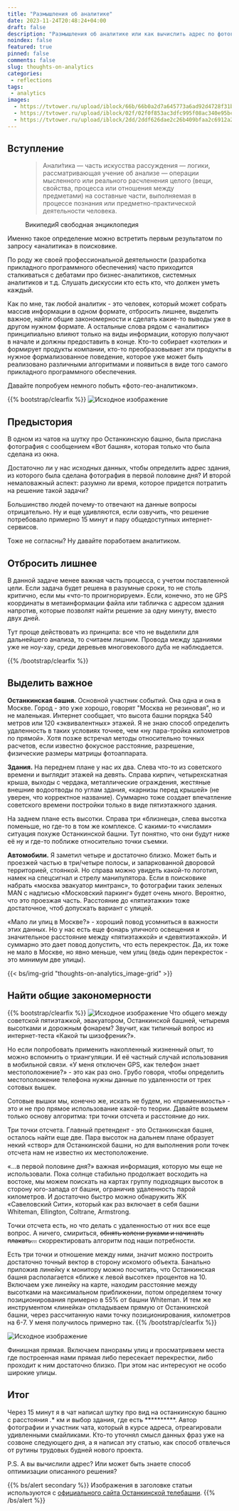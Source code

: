 ```yaml
---
title: "Размышления об аналитике"
date: 2023-11-24T20:48:24+04:00
draft: false
description: "Размышления об аналитике или как вычислить адрес по фотографии из окна."
noindex: false
featured: true
pinned: false
comments: false
slug: thoughts-on-analytics
categories:
 - reflections
tags:
 - analytics
images:
  - https://tvtower.ru/upload/iblock/66b/66b0a2d7a645773a6ad92d4728f31b1c.jpg
  - https://tvtower.ru/upload/iblock/02f/02f0f853ac3dfc995f08ac340e95bc0e.jpg
  - https://tvtower.ru/upload/iblock/2dd/2ddf626dae2c26b409bfaa2c6912a213.jpg
---
```


## Вступление

<figure class="text-end">
  <blockquote class="blockquote">
    <p>
        Анали́тика — часть искусства рассуждения — логики, рассматривающая учение об анализе — операции мысленного
    или реального расчленения целого (вещи, свойства, процесса или отношения между предметами) на составные части,
    выполняемая в процессе познания или предметно-практической деятельности человека.
    </p>
  </blockquote>
  <figcaption class="blockquote-footer">
    ВикипедиЯ свободная энциклопедия
  </figcaption>
</figure>

Именно такое определение можно встретить первым результатом по запросу «аналитика» в поисковике.

По роду же своей профессиональной деятельности (разработка прикладного программного обеспечения) часто приходится
сталкиваться с дебатами про бизнес-аналитиков, системных аналитиков и т.д.
Слушать дискуссии кто есть кто, что должен уметь каждый.

Как по мне, так любой аналитик - это человек, который может собрать массив информации в одном формате, 
отбросить лишнее, выделить важное, найти общие закономерности и сделать какие-то выводы уже в другом нужном формате.
А остальные слова рядом с «аналитик» принципиально влияют только на виды информации, которую получают в начале и должны
предоставить в конце. Кто-то собирает «хотелки» и формирует продукты компании, кто-то преобразовывает эти продукты
в нужное формализованное поведение, которое уже может быть реализовано различными алгоритмами и появиться в виде того
самого прикладного программного обеспечения.

Давайте попробуем немного побыть «фото-гео-аналитиком».



{{% bootstrap/clearfix %}}
![Исходное изображение](1.png?fit=550x550#float-end "Исходная фотография")
## Предыстория

В одном из чатов на шутку про Останкинскую башню, была прислана фотография с сообщением «Вот башня», 
которая только что была сделана из окна.

Достаточно ли у нас исходных данных, чтобы определить адрес здания, из которого была сделана фотография в первой
половине дня? И второй немаловажный аспект: разумно ли время, которое придется потратить на решение такой задачи?

Большинство людей почему-то отвечают на данные вопросы отрицательно. Ну и еще удивляются, если озвучить, что решение
потребовало примерно 15 минут и пару общедоступных интернет-сервисов.

Тоже не согласны? Ну давайте поработаем аналитиком.

## Отбросить лишнее
В данной задаче менее важная часть процесса, с учетом поставленной цели.
Если задача будет решена в разумные сроки, то не столь критично, если мы «что-то проигнорируем».
Если, конечно, это не GPS координаты в метаинформации файла или табличка с адресом здания напротив,
которые позволят найти решение за одну минуту, вместо двух дней.

Тут проще действовать из принципа: все что не выделили для дальнейшего анализа, то считаем лишним.
Провода между зданиями уже не ноу-хау, среди деревьев многовекового дуба не наблюдается.

{{% /bootstrap/clearfix %}}



## Выделить важное
**Останкинская башня.** Основной участник событий. Она одна и она в Москве. Город - это уже хорошо, говорят
"Москва не резиновая", но и не маленькая. Интернет сообщает, что высота башни порядка 540 метров или
120 «эквивалентных» этажей. Я не знаю способ определить удаленность в таких условиях точнее,
чем «ну пара-тройка километров по прямой». Хотя позже встречал методы относительно точных расчетов,
если известно фокусное расстояние, разрешение, физические размеры матрицы фотоаппарата.

**Здания.** На переднем плане у нас их два. Слева что-то из советского времени и выглядит этажей на девять.
Справа кирпич, четырехскатная крыша, выходы с чердака, металлические ограждения, жестяные внешние водоотводы
по углам здания, «карнизы перед крышей» (не уверен, что корректное название). Суммарно тоже создает впечатление
советского времени постройки только в виде пятиэтажного здания.

На заднем плане есть высотки. Справа три «близнеца», слева высотка поменьше, но где-то в том же комплексе.
С какими-то «числами» ситуация похуже Останкинской башни. Тут понятно, что они будут ниже её ну и где-то поближе
относительно точки съемки.

**Автомобили.** Я заметил четыре и достаточно близко. Может быть и проезжей частью в три/четыре полосы,
и запаркованной дворовой территорией, стоянкой. Но справа можно увидеть какой-то логотип, намек на спецсигнал
и стрелу манипулятора. Если в поисковике набрать «москва эвакуатор минтранс», то фотографии таких зеленых MAN с надписью
«Московский паркинг» будет очень много. Вероятно, что это проезжая часть. Расстояние до «пятиэтажки» тоже достаточное,
чтоб допускать вариант с улицей.

«Мало ли улиц в Москве?» - хороший повод усомниться в важности этих данных. Но у нас есть еще фонарь уличного освещения
и значительное расстояние между «пятиэтажкой» и «девятиэтажкой». И суммарно это дает повод допустить, что есть
перекресток. Да, их тоже не мало в Москве, но явно меньше, чем улиц (ведь один перекресток - это минимум две улицы).

{{< bs/img-grid "thoughts-on-analytics_image-grid" >}}

## Найти общие закономерности

{{% bootstrap/clearfix %}}
![Исходное изображение](3.png?fit=550x550#float-end "Точки отсчета")
Что общего между советской пятиэтажкой, эвакуатором, Останкинской башней, четыремя высотками и дорожным фонарем?
Звучит, как типичный вопрос из интернет-теста «Какой ты шизофреник?».

Но если попробовать применить накопленный жизненный опыт, то можно вспомнить о триангуляции. И её частный случай
использования в мобильной связи. «У меня отключен GPS, как телефон знает местоположение?» - это как раз оно.
Грубо говоря, чтобы определить местоположение телефона нужны данные по удаленности от трех сотовых вышек.

Сотовые вышки мы, конечно же, искать не будем, но «применимость» - это и не про прямое использование какой-то теории.
Давайте возьмем только основу алгоритма: три точки отсчета и расстояние до них.

Три точки отсчета. Главный претендент - это Останкинская башня, осталось найти еще две. Пара высоток на дальнем плане
образует некий «створ» для Останкинской башни, но для выполнения роли точек отсчета нам не известно их местоположение.

«…в первой половине дня?» важная информация, которую мы еще не использовали. Пока солнце стабильно продолжает восходить
на востоке, мы можем поискать на картах группу подходящих высоток в сторону юго-запада от башни, ограничив удаленность
парой километров. И достаточно быстро можно обнаружить ЖК «Савеловский Сити», который как раз включает в себя башни
Whiteman, Ellington, Coltrane, Armstrong.

Точки отсчета есть, но что делать с удаленностью от них все еще вопрос. А ничего, смириться, ~~обнять колени руками
и начинать плакать…~~ скорректировать алгоритм под наши потребности.

Есть три точки и отношение между ними, значит можно построить достаточно точный вектор в сторону искомого объекта.
Банально приложив линейку к монитору можно посчитать, что Останкинская башня располагается «ближе к левой высотке»
процентов на 10. Включаем уже линейку на карте, находим расстояние между высотками на максимальном приближении,
потом определяем точку позиционирования примерно в 55% от башни Whiteman. И тем же инструментом «линейка» откладываем
прямую от Останкинской башни, через рассчитанную нами точку позиционирования, километров на 6-7.
У меня получилось примерно так.
{{% /bootstrap/clearfix %}}

![Исходное изображение](4.jpg?fit=800x800#center "Вектор поиска точки съемки")

Финишная прямая. Включаем панорамы улиц и просматриваем места где построенная нами прямая либо пересекает перекрестки,
либо проходит к ним достаточно близко. При этом нас интересуют не особо широкие улицы.

## Итог

Через 15 минут я в чат написал шутку про вид на останкинскую башню с расстояния *.** км и выбор здания,
где есть **********. Автор фотографии и участник чата, который в курсе адреса, отреагировали удивленными смайликами.
Кто-то уточнял смысл данных фраз уже на созвоне следующего дня, а я написал эту статью, как способ отвлечься от
рутины трудовых будней нового проекта.

P.S. А вы вычислили адрес? Или может быть знаете способ оптимизации описанного решения?

{{% bs/alert secondary %}}
Изображения в заголовке статьи используются с [официального сайта Останкинской телебашни](https://tvtower.ru).
{{% /bs/alert %}}